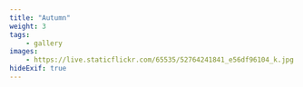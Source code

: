 ```yaml
---
title: "Autumn"
weight: 3
tags:
    - gallery
images:
    - https://live.staticflickr.com/65535/52764241841_e56df96104_k.jpg
hideExif: true
---
```


